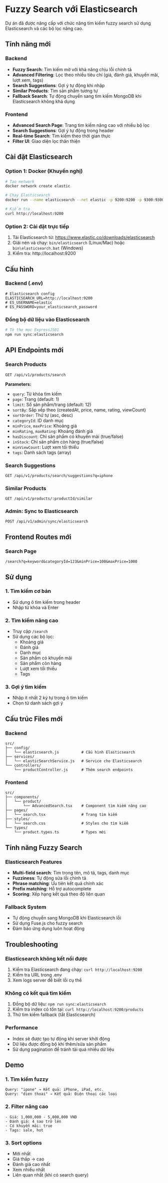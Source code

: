 # Fuzzy Search với Elasticsearch

Dự án đã được nâng cấp với chức năng tìm kiếm fuzzy search sử dụng Elasticsearch và các bộ lọc nâng cao.

## Tính năng mới

### Backend
- **Fuzzy Search**: Tìm kiếm mờ với khả năng chịu lỗi chính tả
- **Advanced Filtering**: Lọc theo nhiều tiêu chí (giá, đánh giá, khuyến mãi, lượt xem, tags)
- **Search Suggestions**: Gợi ý tự động khi nhập
- **Similar Products**: Tìm sản phẩm tương tự
- **Fallback Search**: Tự động chuyển sang tìm kiếm MongoDB khi Elasticsearch không khả dụng

### Frontend
- **Advanced Search Page**: Trang tìm kiếm nâng cao với nhiều bộ lọc
- **Search Suggestions**: Gợi ý tự động trong header
- **Real-time Search**: Tìm kiếm theo thời gian thực
- **Filter UI**: Giao diện lọc thân thiện

## Cài đặt Elasticsearch

### Option 1: Docker (Khuyến nghị)
```bash
# Tạo network
docker network create elastic

# Chạy Elasticsearch
docker run --name elasticsearch --net elastic -p 9200:9200 -p 9300:9300 -e "discovery.type=single-node" -e "xpack.security.enabled=false" docker.elastic.co/elasticsearch/elasticsearch:8.11.0

# Kiểm tra
curl http://localhost:9200
```

### Option 2: Cài đặt trực tiếp
1. Tải Elasticsearch từ: https://www.elastic.co/downloads/elasticsearch
2. Giải nén và chạy: `bin/elasticsearch` (Linux/Mac) hoặc `bin\elasticsearch.bat` (Windows)
3. Kiểm tra: http://localhost:9200

## Cấu hình

### Backend (.env)
```env
# Elasticsearch config
ELASTICSEARCH_URL=http://localhost:9200
# ES_USERNAME=elastic
# ES_PASSWORD=your_elasticsearch_password
```

### Đồng bộ dữ liệu vào Elasticsearch
```bash
# Từ thư mục ExpressJS01
npm run sync:elasticsearch
```

## API Endpoints mới

### Search Products
```
GET /api/v1/products/search
```
**Parameters:**
- `query`: Từ khóa tìm kiếm
- `page`: Trang (default: 1)
- `limit`: Số sản phẩm/trang (default: 12)
- `sortBy`: Sắp xếp theo (createdAt, price, name, rating, viewCount)
- `sortOrder`: Thứ tự (asc, desc)
- `categoryId`: ID danh mục
- `minPrice`, `maxPrice`: Khoảng giá
- `minRating`, `maxRating`: Khoảng đánh giá
- `hasDiscount`: Chỉ sản phẩm có khuyến mãi (true/false)
- `inStock`: Chỉ sản phẩm còn hàng (true/false)
- `minViewCount`: Lượt xem tối thiểu
- `tags`: Danh sách tags (array)

### Search Suggestions
```
GET /api/v1/products/search/suggestions?q=iphone
```

### Similar Products
```
GET /api/v1/products/:productId/similar
```

### Admin: Sync to Elasticsearch
```
POST /api/v1/admin/sync/elasticsearch
```

## Frontend Routes mới

### Search Page
```
/search?q=keyword&categoryId=123&minPrice=100&maxPrice=1000
```

## Sử dụng

### 1. Tìm kiếm cơ bản
- Sử dụng ô tìm kiếm trong header
- Nhập từ khóa và Enter

### 2. Tìm kiếm nâng cao
- Truy cập `/search`
- Sử dụng các bộ lọc:
  - Khoảng giá
  - Đánh giá
  - Danh mục
  - Sản phẩm có khuyến mãi
  - Sản phẩm còn hàng
  - Lượt xem tối thiểu
  - Tags

### 3. Gợi ý tìm kiếm
- Nhập ít nhất 2 ký tự trong ô tìm kiếm
- Chọn từ danh sách gợi ý

## Cấu trúc Files mới

### Backend
```
src/
├── config/
│   └── elasticsearch.js          # Cấu hình Elasticsearch
├── services/
│   └── elasticSearchService.js   # Service cho Elasticsearch
└── controllers/
    └── productController.js      # Thêm search endpoints
```

### Frontend
```
src/
├── components/
│   └── product/
│       └── AdvancedSearch.tsx    # Component tìm kiếm nâng cao
├── pages/
│   └── search.tsx                # Trang tìm kiếm
├── styles/
│   └── search.css                # Styles cho tìm kiếm
└── types/
    └── product.types.ts          # Types mới
```

## Tính năng Fuzzy Search

### Elasticsearch Features
- **Multi-field search**: Tìm trong tên, mô tả, tags, danh mục
- **Fuzziness**: Tự động sửa lỗi chính tả
- **Phrase matching**: Ưu tiên kết quả chính xác
- **Prefix matching**: Hỗ trợ autocomplete
- **Scoring**: Xếp hạng kết quả theo độ liên quan

### Fallback System
- Tự động chuyển sang MongoDB khi Elasticsearch lỗi
- Sử dụng Fuse.js cho fuzzy search
- Đảm bảo ứng dụng luôn hoạt động

## Troubleshooting

### Elasticsearch không kết nối được
1. Kiểm tra Elasticsearch đang chạy: `curl http://localhost:9200`
2. Kiểm tra URL trong .env
3. Xem logs server để biết lỗi cụ thể

### Không có kết quả tìm kiếm
1. Đồng bộ dữ liệu: `npm run sync:elasticsearch`
2. Kiểm tra index có tồn tại: `curl http://localhost:9200/products`
3. Thử tìm kiếm fallback (tắt Elasticsearch)

### Performance
- Index sẽ được tạo tự động khi server khởi động
- Dữ liệu được đồng bộ khi thêm/sửa sản phẩm
- Sử dụng pagination để tránh tải quá nhiều dữ liệu

## Demo

### 1. Tìm kiếm fuzzy
```
Query: "ipone" → Kết quả: iPhone, iPad, etc.
Query: "dien thoai" → Kết quả: Điện thoại các loại
```

### 2. Filter nâng cao
```
- Giá: 1,000,000 - 5,000,000 VND
- Đánh giá: 4 sao trở lên
- Có khuyến mãi: true
- Tags: sale, hot
```

### 3. Sort options
- Mới nhất
- Giá thấp → cao
- Đánh giá cao nhất
- Xem nhiều nhất
- Liên quan nhất (khi có search query)
